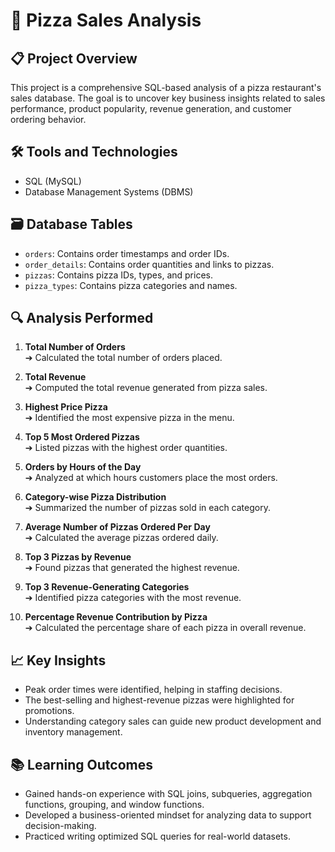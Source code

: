 # 🍕 Pizza Sales Analysis

## 📋 Project Overview
This project is a comprehensive SQL-based analysis of a pizza restaurant's sales database. The goal is to uncover key business insights related to sales performance, product popularity, revenue generation, and customer ordering behavior.

## 🛠️ Tools and Technologies
- SQL (MySQL)
- Database Management Systems (DBMS)

## 🗃️ Database Tables
- `orders`: Contains order timestamps and order IDs.
- `order_details`: Contains order quantities and links to pizzas.
- `pizzas`: Contains pizza IDs, types, and prices.
- `pizza_types`: Contains pizza categories and names.

## 🔍 Analysis Performed
1. **Total Number of Orders**  
   ➔ Calculated the total number of orders placed.

2. **Total Revenue**  
   ➔ Computed the total revenue generated from pizza sales.

3. **Highest Price Pizza**  
   ➔ Identified the most expensive pizza in the menu.

4. **Top 5 Most Ordered Pizzas**  
   ➔ Listed pizzas with the highest order quantities.

5. **Orders by Hours of the Day**  
   ➔ Analyzed at which hours customers place the most orders.

6. **Category-wise Pizza Distribution**  
   ➔ Summarized the number of pizzas sold in each category.

7. **Average Number of Pizzas Ordered Per Day**  
   ➔ Calculated the average pizzas ordered daily.

8. **Top 3 Pizzas by Revenue**  
   ➔ Found pizzas that generated the highest revenue.

9. **Top 3 Revenue-Generating Categories**  
   ➔ Identified pizza categories with the most revenue.

10. **Percentage Revenue Contribution by Pizza**  
    ➔ Calculated the percentage share of each pizza in overall revenue.

## 📈 Key Insights
- Peak order times were identified, helping in staffing decisions.
- The best-selling and highest-revenue pizzas were highlighted for promotions.
- Understanding category sales can guide new product development and inventory management.

## 📚 Learning Outcomes
- Gained hands-on experience with SQL joins, subqueries, aggregation functions, grouping, and window functions.
- Developed a business-oriented mindset for analyzing data to support decision-making.
- Practiced writing optimized SQL queries for real-world datasets.

